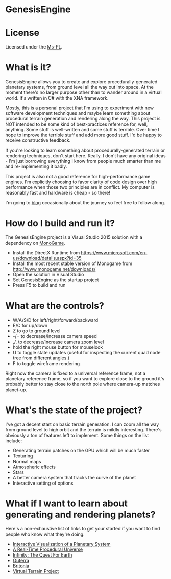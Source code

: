 GenesisEngine
======================================================================

# License

Licensed under the [Ms-PL](http://www.microsoft.com/opensource/licenses.mspx#Ms-PL).

# What is it?

GenesisEngine allows you to create and explore procedurally-generated planetary systems, from ground level all the way out into space.  At the moment there's no larger purpose other than to wander around in a virtual world.  It's written in C# with the XNA framework.

Mostly, this is a personal project that I'm using to experiment with new software development techniques and maybe learn something about procedural terrain generation and rendering along the way.  This project is NOT intended to be some kind of best-practices reference for, well, anything.  Some stuff is well-written and some stuff is terrible.  Over time I hope to improve the terrible stuff and add more good stuff.  I'd be happy to receive constructive feedback.

If you're looking to learn something about procedurally-generated terrain or rendering techniques, don't start here.  Really.  I don't have any original ideas - I'm just borrowing everything I know from people much smarter than me and re-implementing it badly.

This project is also not a good reference for high-performance game engines.  I'm explicitly choosing to favor clarity of code design over high performance when those two principles are in conflict.  My computer is reasonably fast and hardware is cheap - so there!

I'm going to [blog](https://blogs.msdn.microsoft.com/elee/tag/genesisengine/) occasionally about the journey so feel free to follow along.

# How do I build and run it?

The GenesisEngine project is a Visual Studio 2015 solution with a dependency on [MonoGame](http://www.monogame.net).

* Install the DirectX Runtime from https://www.microsoft.com/en-us/download/details.aspx?id=35
* Install the most recent stable version of Monogame from http://www.monogame.net/downloads/
* Open the solution in Visual Studio
* Set GenesisEngine as the startup project
* Press F5 to build and run

# What are the controls?

* W/A/S/D for left/right/forward/backward
* E/C for up/down
* Z to go to ground level
* -/= to decrease/increase camera speed
* ,/. to decrease/increase camera zoom level
* hold the right mouse button for mouselook
* U to toggle state updates (useful for inspecting the current quad node tree from different angles.)
* F to toggle wireframe rendering

Right now the camera is fixed to a universal reference frame, not a planetary reference frame, so if you want to explore close to the ground it's probably better to stay close to the north pole where camera-up matches planet-up.

# What's the state of the project?

I've got a decent start on basic terrain generation.  I can zoom all the way from ground level to high orbit and the terrain is mildly interesting.  There's obviously a ton of features left to implement.  Some things on the list include:

* Generating terrain patches on the GPU which will be much faster
* Texturing
* Normal maps
* Atmospheric effects
* Stars
* A better camera system that tracks the curve of the planet
* Interactive setting of options

# What if I want to learn about generating and rendering planets?

Here's a non-exhaustive list of links to get your started if you want to find people who know what they're doing:

* [Interactive Visualization of a Planetary System](http://i31www.ira.uka.de/publikationen/files/4_Studproject_JWinzen.pdf)
* [A Real-Time Procedural Universe](http://www.sponeil.net/)
* [Infinity: The Quest For Earth](http://www.infinity-universe.com)
* [Outerra](http://outerra.blogspot.com/)
* [Britonia](http://britonia-game.com/)
* [Virtual Terrain Project](http://vterrain.org/)
